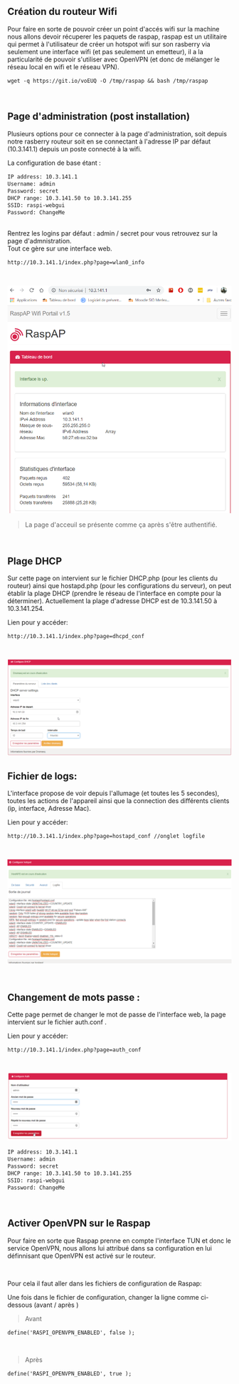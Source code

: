 Création du routeur Wifi
---
Pour faire en sorte de pouvoir créer un point d'accés wifi sur la machine nous allons devoir récuperer les paquets de raspap, raspap est un utilitaire qui permet à l'utilisateur de créer un hotspot wifi sur son rasberry via seulement une interface wifi (et pas seulement un emetteur), il a la particularité de pouvoir s'utiliser avec OpenVPN (et donc de mélanger le réseau local en wifi et le réseau VPN).


```shell
wget -q https://git.io/voEUQ -O /tmp/raspap && bash /tmp/raspap
```
<br>


Page d'administration (post installation)
--
Plusieurs options pour ce connecter à la page d'administration, soit depuis notre rasberry routeur soit en se connectant à l'adresse IP par défaut (10.3.141.1) depuis un poste connecté à la wifi.

La configuration de base étant :

```shell
IP address: 10.3.141.1
Username: admin
Password: secret
DHCP range: 10.3.141.50 to 10.3.141.255
SSID: raspi-webgui
Password: ChangeMe
```

<br>
Rentrez les logins par défaut : admin / secret pour vous retrouvez sur la page d'admnistration.
<br>
Tout ce gère sur une interface web.
<br>

```shell
http://10.3.141.1/index.php?page=wlan0_info
```
<br>

![alt text](https://github.com/Tadeu-Luc/Routeur_Wifi_VPN/blob/master/img/Raspap/2019-05-22%2020_46_52-Raspbian%20WiFi%20Configuration%20Portal.png)
>La page d'acceuil se présente comme ça après s'être authentifié.
<br>

Plage DHCP
--
Sur cette page on intervient sur le fichier DHCP.php (pour les clients du routeur) ainsi que hostapd.php (pour les configurations du serveur), on peut établir la plage DHCP (prendre le réseau de l'interface en compte pour la déterminer). Actuellement la plage d'adresse DHCP est de 10.3.141.50 à 10.3.141.254.
<br>

Lien pour y accéder:
```shell
http://10.3.141.1/index.php?page=dhcpd_conf
```

<br>

![alt text](https://github.com/Tadeu-Luc/Routeur_Wifi_VPN/blob/master/img/Raspap/2019-05-24%2011_48_27-Raspbian%20WiFi%20Configuration%20Portal.png)

Fichier de logs:
--
L'interface propose de voir depuis l'allumage (et toutes les 5 secondes), toutes les actions de l'appareil ainsi que la connection des différents clients (ip, interface, Adresse Mac).
<br>

Lien pour y accéder:
```shell
http://10.3.141.1/index.php?page=hostapd_conf //onglet logfile
```

<br>

![alt text](https://github.com/Tadeu-Luc/Routeur_Wifi_VPN/blob/master/img/Raspap/2019-05-24%2011_50_55-Raspbian%20WiFi%20Configuration%20Portal.png )


<br>

Changement de mots passe :
--
Cette page permet de changer le mot de passe de l'interface web, la page intervient sur le fichier auth.conf .
<br>

Lien pour y accéder:
```shell
http://10.3.141.1/index.php?page=auth_conf
```

<br>

![alt text](https://github.com/Tadeu-Luc/Routeur_Wifi_VPN/blob/master/img/Raspap/2019-05-24%2011_52_19-Raspbian%20WiFi%20Configuration%20Portal.png)

```shell
IP address: 10.3.141.1
Username: admin
Password: secret
DHCP range: 10.3.141.50 to 10.3.141.255
SSID: raspi-webgui
Password: ChangeMe
```
<br>

Activer OpenVPN sur le Raspap
---
Pour faire en sorte que Raspap prenne en compte l'interface TUN et donc le service OpenVPN, nous allons lui attribué dans sa configuration en lui définnisant que OpenVPN est activé sur le routeur.

<br>

Pour cela il faut aller dans les fichiers de configuration de Raspap:



Une fois dans le fichier de configuration, changer la ligne comme ci-dessous (avant / après )

>Avant

```shell
define('RASPI_OPENVPN_ENABLED', false );
```

<br>

>Après

```shell
define('RASPI_OPENVPN_ENABLED', true );
```
<br>


